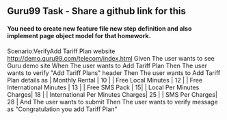 ## Guru99 Task - Share a github link for this
#### You need to create new feature file new step definition and also implement page object model for that homework.
Scenario:VerifyAdd Tariff Plan website http://demo.guru99.com/telecom/index.html
Given The user wants to see Guru demo site
When The user wants to Add Tariff Plan
Then The user wants to verify "Add Tariff Plans" header
Then The user wants to Add Tariff Plan details as
| Monthly Rental | 10 |
| Free Local Minutes | 12 |
| Free International Minutes | 13 |
| Free SMS Pack | 15| 
| Local Per Minutes Charges| 18 |
| International Per Minutes Charges| 25 |
| SMS Per Charges| 28 |
And The user wants to submit
Then The user wants to verify message as "Congratulation you add Tariff Plan"